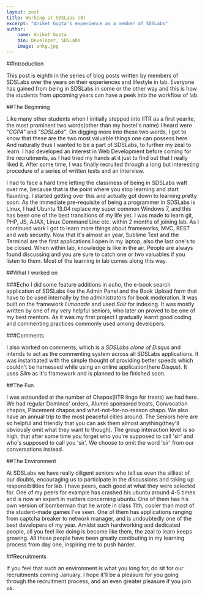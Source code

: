 ```yaml
---
layout: post
title: Working at SDSLabs (8)
excerpt: "Aniket Gupta's experience as a member of SDSLabs"
author:
    name: Aniket Gupta
    bio: Developer, SDSLabs
    image: ankg.jpg
---
```


##Introduction

This post is eighth in the series of blog posts written by members of SDSLabs over the years on their experiences and lifestyle in lab. Everyone has gained from being in SDSLabs in some or the other way and this is how the students from upcoming years can have a peek into the workflow of lab.

##The Beginning

Like many other students when I initially stepped into IITR as a first yearite, the most prominent two words(other than my hostel's name) I heard were _"CGPA"_ and _"SDSLabs"_. On digging more into these two words, I got to know that these are the two most valuable things one can possess here. And naturally thus I wanted to be a part of SDSLabs, to further my zeal to learn. I had developed an interest in Web Development before coming for the recruitments, as I had tried my hands at it just to find out that I really liked it. After some time, I was finally recruited through a long but interesting procedure of a series of written tests and an interview.

I had to face a hard time letting the classiness of being in SDSLabs waft over me, because that is the point where you stop learning and start flaunting. I started getting over this and actually got down to learning pretty soon. As the immediate pre-requisite of being a programmer in SDSLabs is Linux, I had Ubuntu 13.04 replace my super common Windows 7, and this has been one of the best transitions of my life yet. I was made to learn git, PHP, JS, AJAX, Linux Command Line etc. within 2 months of joining lab. As I continued work I got to learn more things about frameworks, MVC, REST and web security. Now that it's almost an year, Sublime Text and the Terminal are the first applications I open in my laptop, also the last one's to be closed. When within lab, knowledge is like in the air. People are always found discussing and you are sure to catch one or two valuables if you listen to them. Most of the learning in lab comes along this way.

##What I worked on

###Echo
I did some feature additions in _echo_, the e-book search application of SDSLabs like the Admin Panel and the Book Upload form that have to be used internally by the administrators for book moderation. It was built on the framework _Limonade_ and used _Solr_ for indexing. It was mostly written by one of my very helpful seniors, who later on proved to be one of my best mentors. As it was my first project I gradually learnt good coding and commenting practices commonly used among developers.

###Comments

I also worked on comments, which is a _SDSLabs clone of Disqus_ and intends to act as the commenting system across all SDSLabs applications. It was instantiated with the simple thought of providing better speeds which couldn't be harnessed while using an online application(here _Disqus_). It uses _Slim_ as it's framework and is planned to be finished soon.

##The Fun

I was astounded at the number of Chapos(IITR lingo for treats) we had here. We had regular Dominos' orders, Alumni sponsored treats, Convocation chapos, Placement chapos and what-not-for-no-reason chapo. We also have an annual trip to the most peaceful cities around. The Seniors here are so helpful and friendly that you can ask them almost anything(they'll obviously omit what they want to though). The group interaction level is so high, that after some time you forget who you're supposed to call 'sir' and who's supposed to call you 'sir'. We choose to omit the word 'sir' from our conversations instead.

##The Environment

At SDSLabs we have really diligent seniors who tell us even the silliest of our doubts, encouraging us to participate in the discussions and taking up responsibilities for lab. I have peers, each good at what they were selected for. One of my peers for example has crashed his ubuntu around 4-5 times and is now an expert in matters concerning ubuntu. One of them has his own version of bomberman that he wrote in class 11th, cooler than most of the student-made games I've seen. One of them has applications ranging from captcha breaker to network manager, and is undoubtedly one of the best developers of my year. Amidst such hardworking and dedicated people, all you feel like doing is become like them, the zeal to learn keeps growing. All these people have been greatly contibuting in my learning process from day one, inspiring me to push harder.

##Recruitments

If you feel that such an environment is what you long for, do sit for our recruitments coming January. I hope it'll be a pleasure for you going through the recruitment process, and an even greater pleasure if you join us.


